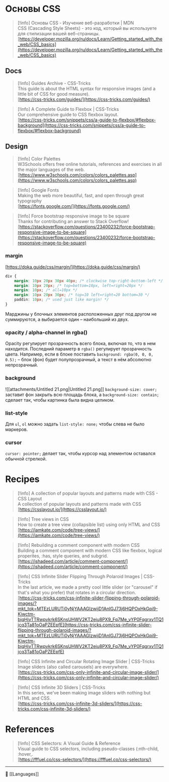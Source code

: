 # Основы CSS

> [!info] Основы CSS - Изучение веб-разработки | MDN  
> CSS (Cascading Style Sheets) - это код, который вы используете для стилизации вашей веб-страницы.  
> [https://developer.mozilla.org/ru/docs/Learn/Getting_started_with_the_web/CSS_basics](https://developer.mozilla.org/ru/docs/Learn/Getting_started_with_the_web/CSS_basics)  
## Docs

> [!info] Guides Archive - CSS-Tricks  
> This guide is about the HTML syntax for responsive images (and a little bit of CSS for good measure).  
> [https://css-tricks.com/guides/](https://css-tricks.com/guides/)  

> [!info] A Complete Guide to Flexbox | CSS-Tricks  
> Our comprehensive guide to CSS flexbox layout.  
> [https://css-tricks.com/snippets/css/a-guide-to-flexbox/#flexbox-background](https://css-tricks.com/snippets/css/a-guide-to-flexbox/#flexbox-background)  
## Design

> [!info] Color Palettes  
> W3Schools offers free online tutorials, references and exercises in all the major languages of the web.  
> [https://www.w3schools.com/colors/colors_palettes.asp](https://www.w3schools.com/colors/colors_palettes.asp)  

> [!info] Google Fonts  
> Making the web more beautiful, fast, and open through great typography  
> [https://fonts.google.com/](https://fonts.google.com/)  

> [!info] Force bootstrap responsive image to be square  
> Thanks for contributing an answer to Stack Overflow!  
> [https://stackoverflow.com/questions/23400232/force-bootstrap-responsive-image-to-be-square](https://stackoverflow.com/questions/23400232/force-bootstrap-responsive-image-to-be-square)  
### margin
[https://doka.guide/css/margin/](https://doka.guide/css/margin/)
```CSS
div {
	margin: 10px 20px 30px 40px; /* clockwise top-right-bottom-left */
	margin: 10px 20px; /* top=bottom=10px, left=right=20px */
	margin: 10px; /* all=10px */
	margin: 10px 20px 30px; /* top=10 left=right=20 bottom=30 */
	paddin: 10px; /* used just like margin! */
}
```
Марджины у блочных элементов расположенных друг под другом не суммируются, а выбирается один – наибольший из двух.
### opacity / alpha-channel in rgba()
Opacity регулирует прозрачность всего блока, включая то, что в нем находится. Последний параметр в `rgba()` регулирует прозрачность цвета. Например, если в блоке поставить `background: rgba(0, 0, 0, 0.5);` – блок (фон) будет полупрозрачный, а текст в нём абсолютно непрозрачный.
### background
![[attachments/Untitled 21.png|Untitled 21.png]]
`background-size: cover;` заставит фон закрыть всю площадь блока, а `background-size: contain;` сделает так, чтобы картинка была видна целиком.
### list-style
Для `ul`, `ol` можно задать `list-style: none;` чтобы слева не было маркеров.
### cursor
`cursor: pointer;` делает так, чтобы курсор над элементом оставался обычной стрелкой.
# Recipes

> [!info] A collection of popular layouts and patterns made with CSS - CSS Layout  
> A collection of popular layouts and patterns made with CSS  
> [https://csslayout.io/](https://csslayout.io/)  

> [!info] Tree views in CSS  
> How to create a tree view (collapsible list) using only HTML and CSS  
> [https://iamkate.com/code/tree-views/](https://iamkate.com/code/tree-views/)  

> [!info] Rebuilding a comment component with modern CSS  
> Building a comment component with modern CSS like flexbox, logical properites, :has, style queries, and subgrid.  
> [https://ishadeed.com/article/comment-component/](https://ishadeed.com/article/comment-component/)  

> [!info] CSS Infinite Slider Flipping Through Polaroid Images | CSS-Tricks  
> In the last article, we made a pretty cool little slider (or "carousel" if that's what you prefer) that rotates in a circular direction.  
> [https://css-tricks.com/css-infinite-slider-flipping-through-polaroid-images/?mkt_tok=MTEzLURUTi0yNjYAAAGIzwijD1AnIGJ73j6HQPOxHkGpi9-Kiwctm-bjqHivTTRwpvkrk6SKnsUHWV2KT2eiu8PX9_Fq7Me_vYP0Fqgrxv1TQ1jcq3Ta81oOaPZEEpfE](https://css-tricks.com/css-infinite-slider-flipping-through-polaroid-images/?mkt_tok=MTEzLURUTi0yNjYAAAGIzwijD1AnIGJ73j6HQPOxHkGpi9-Kiwctm-bjqHivTTRwpvkrk6SKnsUHWV2KT2eiu8PX9_Fq7Me_vYP0Fqgrxv1TQ1jcq3Ta81oOaPZEEpfE)  

> [!info] CSS Infinite and Circular Rotating Image Slider | CSS-Tricks  
> Image sliders (also called carousels) are everywhere.  
> [https://css-tricks.com/css-only-infinite-and-circular-image-slider/](https://css-tricks.com/css-only-infinite-and-circular-image-slider/)  

> [!info] CSS Infinite 3D Sliders | CSS-Tricks  
> In this series, we've been making image sliders with nothing but HTML and CSS.  
> [https://css-tricks.com/css-infinite-3d-sliders/](https://css-tricks.com/css-infinite-3d-sliders/)  
# References

> [!info] CSS Selectors: A Visual Guide & Reference  
> Visual guide to CSS selectors, including pseudo-classes (:nth-child, :hover,.  
> [https://fffuel.co/css-selectors/](https://fffuel.co/css-selectors/)

----
📂 [[Languages]]